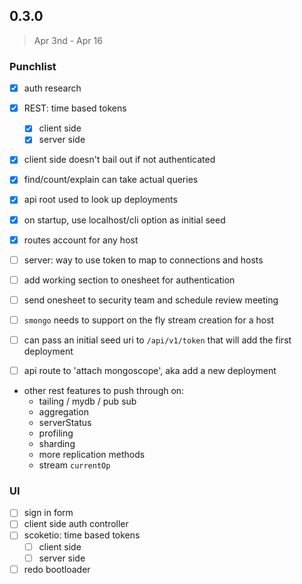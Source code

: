 ## 0.3.0

> Apr 3nd - Apr 16

### Punchlist

- [x] auth research
- [x] REST: time based tokens
  - [x] client side
  - [x] server side
- [x] client side doesn't bail out if not authenticated
- [x] find/count/explain can take actual queries
- [x] api root used to look up deployments
- [x] on startup, use localhost/cli option as initial seed
- [x] routes account for any host
- [ ] server: way to use token to map to connections and hosts

- [ ] add working section to onesheet for authentication
- [ ] send onesheet to security team and schedule review meeting
- [ ] `smongo` needs to support on the fly stream creation for a host
- [ ] can pass an initial seed uri to `/api/v1/token` that will add the first deployment
- [ ] api route to 'attach mongoscope', aka add a new deployment

- other rest features to push through on:
  - tailing / mydb / pub sub
  - aggregation
  - serverStatus
  - profiling
  - sharding
  - more replication methods
  - stream `currentOp`

### UI

- [ ] sign in form
- [ ] client side auth controller
- [ ] scoketio: time based tokens
  - [ ] client side
  - [ ] server side
- [ ] redo bootloader
